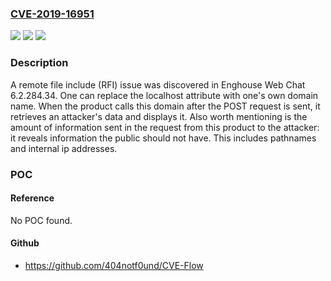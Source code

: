 ### [CVE-2019-16951](https://cve.mitre.org/cgi-bin/cvename.cgi?name=CVE-2019-16951)
![](https://img.shields.io/static/v1?label=Product&message=n%2Fa&color=blue)
![](https://img.shields.io/static/v1?label=Version&message=n%2Fa&color=blue)
![](https://img.shields.io/static/v1?label=Vulnerability&message=n%2Fa&color=brighgreen)

### Description

A remote file include (RFI) issue was discovered in Enghouse Web Chat 6.2.284.34. One can replace the localhost attribute with one's own domain name. When the product calls this domain after the POST request is sent, it retrieves an attacker's data and displays it. Also worth mentioning is the amount of information sent in the request from this product to the attacker: it reveals information the public should not have. This includes pathnames and internal ip addresses.

### POC

#### Reference
No POC found.

#### Github
- https://github.com/404notf0und/CVE-Flow


